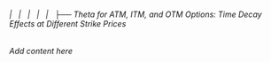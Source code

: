 ###### |   |   |   |   |   ├── Theta for ATM, ITM, and OTM Options: Time Decay Effects at Different Strike Prices

*Add content here*